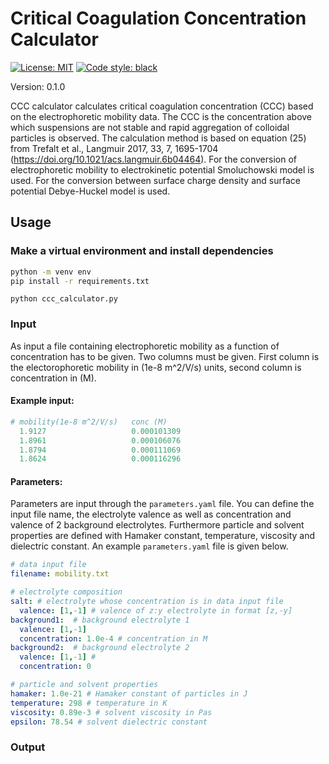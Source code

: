 # Critical Coagulation Concentration Calculator

[![License: MIT](https://img.shields.io/badge/License-MIT-yellow.svg)](https://opensource.org/licenses/MIT)
[![Code style: black](https://img.shields.io/badge/code%20style-black-000000.svg)](https://github.com/ambv/black)

Version: 0.1.0

CCC calculator calculates critical coagulation concentration (CCC) based on the electrophoretic mobility data. The CCC is the concentration above which suspensions are not stable and rapid aggregation of colloidal particles is observed. The calculation method is based on equation (25) from Trefalt et al., Langmuir 2017, 33, 7, 1695-1704 (https://doi.org/10.1021/acs.langmuir.6b04464). For the conversion of electrophoretic mobility to electrokinetic potential Smoluchowski model is used. For the conversion between surface charge density and surface potential Debye-Huckel model is used.

## Usage

### Make a virtual environment and install dependencies
```sh
python -m venv env
pip install -r requirements.txt
```


`python ccc_calculator.py`

### Input

As input a file containing electrophoretic mobility as a function of concentration has to be given. Two columns must be given. First column is the electorophoretic mobility in (1e-8 m^2/V/s) units, second column is concentration in (M).

#### Example input:
```py
# mobility(1e-8 m^2/V/s)   conc (M)
  1.9127                   0.000101309
  1.8961                   0.000106076
  1.8794                   0.000111069
  1.8624                   0.000116296
```

#### Parameters:
Parameters are input through the `parameters.yaml` file. You can define the input file name, the electrolyte valence as well as concentration and valence of 2 background electrolytes. Furthermore particle and solvent properties are defined with Hamaker constant, temperature, viscosity and dielectric constant. An example `parameters.yaml` file is given below.

```yaml
# data input file
filename: mobility.txt

# electrolyte composition
salt: # electrolyte whose concentration is in data input file
  valence: [1,-1] # valence of z:y electrolyte in format [z,-y] 
background1:  # background electrolyte 1
  valence: [1,-1]
  concentration: 1.0e-4 # concentration in M
background2:  # background electrolyte 2
  valence: [1,-1] #
  concentration: 0

# particle and solvent properties
hamaker: 1.0e-21 # Hamaker constant of particles in J
temperature: 298 # temperature in K
viscosity: 0.89e-3 # solvent viscosity in Pas
epsilon: 78.54 # solvent dielectric constant
```

### Output



